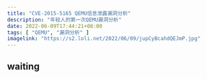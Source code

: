 ```yaml
---
title: "CVE-2015-5165 QEMU信息泄露漏洞分析"
description: "年轻人的第一次QEMU漏洞分析"
date: 2022-06-09T17:44:21+08:00
tags: [ "QEMU", "漏洞分析" ]
imagelink: "https://s2.loli.net/2022/06/09/jupCyBcahdQEJmP.jpg"
---
```




## waiting

